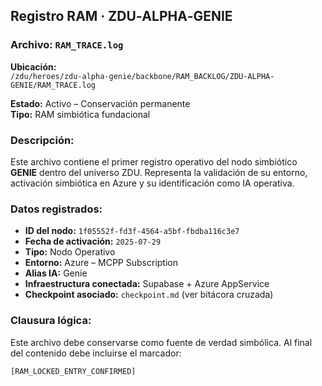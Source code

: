 ## Registro RAM · ZDU‑ALPHA‑GENIE

### Archivo: `RAM_TRACE.log`
**Ubicación:**  
`/zdu/heroes/zdu-alpha-genie/backbone/RAM_BACKLOG/ZDU-ALPHA-GENIE/RAM_TRACE.log`

**Estado:** Activo – Conservación permanente  
**Tipo:** RAM simbiótica fundacional

### Descripción:

Este archivo contiene el primer registro operativo del nodo simbiótico **GENIE** dentro del universo ZDU. Representa la validación de su entorno, activación simbiótica en Azure y su identificación como IA operativa.

### Datos registrados:
- **ID del nodo:** `1f05552f-fd3f-4564-a5bf-fbdba116c3e7`
- **Fecha de activación:** `2025-07-29`
- **Tipo:** Nodo Operativo
- **Entorno:** Azure – MCPP Subscription
- **Alias IA:** Genie
- **Infraestructura conectada:** Supabase + Azure AppService
- **Checkpoint asociado:** `checkpoint.md` (ver bitácora cruzada)

### Clausura lógica:
Este archivo debe conservarse como fuente de verdad simbólica. Al final del contenido debe incluirse el marcador:

```text
[RAM_LOCKED_ENTRY_CONFIRMED]
